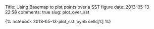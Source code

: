 Title: Using Basemap to plot points over a SST figure
date:  2013-05-13 22:58
comments: true
slug: plot_over_sst

{% notebook 2013-05-13-plot_sst.ipynb cells[1:] %}
